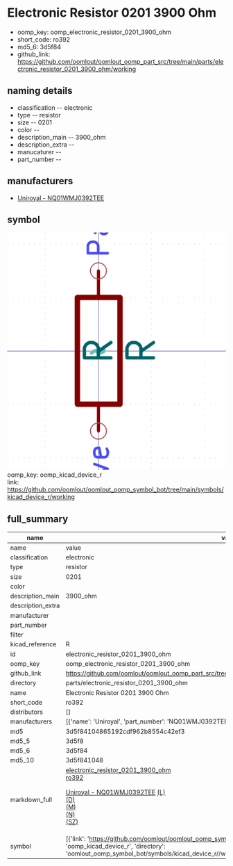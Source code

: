 # Electronic Resistor 0201 3900 Ohm

  
* oomp_key: oomp_electronic_resistor_0201_3900_ohm 
* short_code: ro392
* md5_6: 3d5f84  
* github_link: https://github.com/oomlout/oomlout_oomp_part_src/tree/main/parts/electronic_resistor_0201_3900_ohm/working  
## naming details
* classification -- electronic
* type -- resistor
* size -- 0201
* color -- 
* description_main -- 3900_ohm
* description_extra -- 
* manucaturer -- 
* part_number -- 


## manufacturers
* [Uniroyal - NQ01WMJ0392TEE]()  

## symbol

![](symbol/0/working/working_600.png)  
oomp_key: oomp_kicad_device_r  
link: https://github.com/oomlout/oomlout_oomp_symbol_bot/tree/main/symbols/kicad_device_r/working  


## full_summary
| name | value | 
| --- | --- | 
| name | value | 
| classification | electronic | 
| type | resistor | 
| size | 0201 | 
| color |  | 
| description_main | 3900_ohm | 
| description_extra |  | 
| manufacturer |  | 
| part_number |  | 
| filter |  | 
| kicad_reference | R | 
| id | electronic_resistor_0201_3900_ohm | 
| oomp_key | oomp_electronic_resistor_0201_3900_ohm | 
| github_link | https://github.com/oomlout/oomlout_oomp_part_src/tree/main/parts/electronic_resistor_0201_3900_ohm/working | 
| directory | parts/electronic_resistor_0201_3900_ohm | 
| name | Electronic Resistor 0201 3900 Ohm | 
| short_code | ro392 | 
| distributors | [] | 
| manufacturers | [{'name': 'Uniroyal', 'part_number': 'NQ01WMJ0392TEE', 'link': '', 'id': 'manufacturer_uniroyal'}] | 
| md5 | 3d5f84104865192cdf962b8554c42ef3 | 
| md5_5 | 3d5f8 | 
| md5_6 | 3d5f84 | 
| md5_10 | 3d5f841048 | 
| markdown_full | [electronic_resistor_0201_3900_ohm](https://github.com/oomlout/oomlout_oomp_part_src/tree/main/parts/electronic_resistor_0201_3900_ohm/working)<br>[ro392](https://github.com/oomlout/oomlout_oomp_part_src/tree/main/parts/electronic_resistor_0201_3900_ohm/working)<br><br>[Uniroyal - NQ01WMJ0392TEE]() [(L)<br>](https://www.lcsc.com/search?q=NQ01WMJ0392TEE)[(D)<br>](https://www.digikey.com/en/products?,keywords=NQ01WMJ0392TEE)[(M)<br>](https://www.mouser.com/Search/Refine?Keyword=NQ01WMJ0392TEE)[(N)<br>](https://www.newark.com/search?st=NQ01WMJ0392TEE)[(SZ)<br>](https://so.szlcsc.com/global.html?k=NQ01WMJ0392TEE)<br> | 
| symbol | [{'link': 'https://github.com/oomlout/oomlout_oomp_symbol_bot/tree/main/symbols/kicad_device_r', 'oomp_key': 'oomp_kicad_device_r', 'directory': 'oomlout_oomp_symbol_bot/symbols/kicad_device_r//working/working.kicad_sym'}] | 
